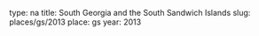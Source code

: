 type: na
title: South Georgia and the South Sandwich Islands
slug: places/gs/2013
place: gs
year: 2013
